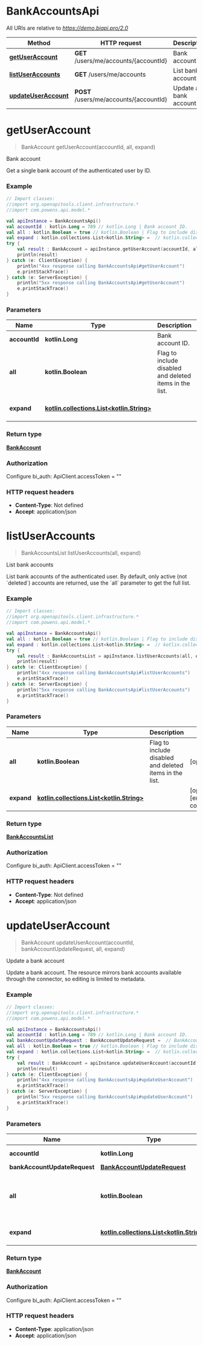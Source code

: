 # BankAccountsApi

All URIs are relative to *https://demo.biapi.pro/2.0*

Method | HTTP request | Description
------------- | ------------- | -------------
[**getUserAccount**](BankAccountsApi.md#getUserAccount) | **GET** /users/me/accounts/{accountId} | Bank account
[**listUserAccounts**](BankAccountsApi.md#listUserAccounts) | **GET** /users/me/accounts | List bank accounts
[**updateUserAccount**](BankAccountsApi.md#updateUserAccount) | **POST** /users/me/accounts/{accountId} | Update a bank account


<a id="getUserAccount"></a>
# **getUserAccount**
> BankAccount getUserAccount(accountId, all, expand)

Bank account

Get a single bank account of the authenticated user by ID.

### Example
```kotlin
// Import classes:
//import org.openapitools.client.infrastructure.*
//import com.powens.api.model.*

val apiInstance = BankAccountsApi()
val accountId : kotlin.Long = 789 // kotlin.Long | Bank account ID.
val all : kotlin.Boolean = true // kotlin.Boolean | Flag to include disabled and deleted items in the list.
val expand : kotlin.collections.List<kotlin.String> =  // kotlin.collections.List<kotlin.String> | 
try {
    val result : BankAccount = apiInstance.getUserAccount(accountId, all, expand)
    println(result)
} catch (e: ClientException) {
    println("4xx response calling BankAccountsApi#getUserAccount")
    e.printStackTrace()
} catch (e: ServerException) {
    println("5xx response calling BankAccountsApi#getUserAccount")
    e.printStackTrace()
}
```

### Parameters

Name | Type | Description  | Notes
------------- | ------------- | ------------- | -------------
 **accountId** | **kotlin.Long**| Bank account ID. |
 **all** | **kotlin.Boolean**| Flag to include disabled and deleted items in the list. | [optional]
 **expand** | [**kotlin.collections.List&lt;kotlin.String&gt;**](kotlin.String.md)|  | [optional] [enum: connection]

### Return type

[**BankAccount**](BankAccount.md)

### Authorization


Configure bi_auth:
    ApiClient.accessToken = ""

### HTTP request headers

 - **Content-Type**: Not defined
 - **Accept**: application/json

<a id="listUserAccounts"></a>
# **listUserAccounts**
> BankAccountsList listUserAccounts(all, expand)

List bank accounts

List bank accounts of the authenticated user. By default, only active (not &#x60;deleted&#x60;) accounts are returned, use the &#x60;all&#x60; parameter to get the full list.

### Example
```kotlin
// Import classes:
//import org.openapitools.client.infrastructure.*
//import com.powens.api.model.*

val apiInstance = BankAccountsApi()
val all : kotlin.Boolean = true // kotlin.Boolean | Flag to include disabled and deleted items in the list.
val expand : kotlin.collections.List<kotlin.String> =  // kotlin.collections.List<kotlin.String> | 
try {
    val result : BankAccountsList = apiInstance.listUserAccounts(all, expand)
    println(result)
} catch (e: ClientException) {
    println("4xx response calling BankAccountsApi#listUserAccounts")
    e.printStackTrace()
} catch (e: ServerException) {
    println("5xx response calling BankAccountsApi#listUserAccounts")
    e.printStackTrace()
}
```

### Parameters

Name | Type | Description  | Notes
------------- | ------------- | ------------- | -------------
 **all** | **kotlin.Boolean**| Flag to include disabled and deleted items in the list. | [optional]
 **expand** | [**kotlin.collections.List&lt;kotlin.String&gt;**](kotlin.String.md)|  | [optional] [enum: connection]

### Return type

[**BankAccountsList**](BankAccountsList.md)

### Authorization


Configure bi_auth:
    ApiClient.accessToken = ""

### HTTP request headers

 - **Content-Type**: Not defined
 - **Accept**: application/json

<a id="updateUserAccount"></a>
# **updateUserAccount**
> BankAccount updateUserAccount(accountId, bankAccountUpdateRequest, all, expand)

Update a bank account

Update a bank account. The resource mirrors bank accounts available through the connector, so editing is limited to metadata.

### Example
```kotlin
// Import classes:
//import org.openapitools.client.infrastructure.*
//import com.powens.api.model.*

val apiInstance = BankAccountsApi()
val accountId : kotlin.Long = 789 // kotlin.Long | Bank account ID.
val bankAccountUpdateRequest : BankAccountUpdateRequest =  // BankAccountUpdateRequest | 
val all : kotlin.Boolean = true // kotlin.Boolean | Flag to include disabled and deleted items in the list.
val expand : kotlin.collections.List<kotlin.String> =  // kotlin.collections.List<kotlin.String> | 
try {
    val result : BankAccount = apiInstance.updateUserAccount(accountId, bankAccountUpdateRequest, all, expand)
    println(result)
} catch (e: ClientException) {
    println("4xx response calling BankAccountsApi#updateUserAccount")
    e.printStackTrace()
} catch (e: ServerException) {
    println("5xx response calling BankAccountsApi#updateUserAccount")
    e.printStackTrace()
}
```

### Parameters

Name | Type | Description  | Notes
------------- | ------------- | ------------- | -------------
 **accountId** | **kotlin.Long**| Bank account ID. |
 **bankAccountUpdateRequest** | [**BankAccountUpdateRequest**](BankAccountUpdateRequest.md)|  |
 **all** | **kotlin.Boolean**| Flag to include disabled and deleted items in the list. | [optional]
 **expand** | [**kotlin.collections.List&lt;kotlin.String&gt;**](kotlin.String.md)|  | [optional] [enum: connection]

### Return type

[**BankAccount**](BankAccount.md)

### Authorization


Configure bi_auth:
    ApiClient.accessToken = ""

### HTTP request headers

 - **Content-Type**: application/json
 - **Accept**: application/json

